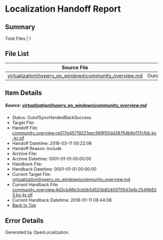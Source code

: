 # <a name='report-top'></a> Localization Handoff Report

## Summary
 Total Files | 1

## File List
 Source File | Status | Details 
 ----------- | ------ | ------- 
 [virtualization\hyperv_on_windows\community_overview.md](https://github.com/OpenLocalizationOrg/hyperVTest/blob/adfebdf929a23f01d0a9db18685d918f9c9e2079/virtualization/hyperv_on_windows/community_overview.md) | OutofSyncHandedBackSuccess | [Details](#5b30b0be58a5ee9ddf5698305e866498f4736183102)

## Item Details
##### <a name='5b30b0be58a5ee9ddf5698305e866498f4736183102'></a> Source: [virtualization\hyperv_on_windows\community_overview.md](https://github.com/OpenLocalizationOrg/hyperVTest/blob/adfebdf929a23f01d0a9db18685d918f9c9e2079/virtualization/hyperv_on_windows/community_overview.md)
* Status: OutofSyncHandedBackSuccess
* Target File: 
* Handoff File: [community_overview.ce517e45719221eec569f55dd38764b6e117cfbb.ko-kr.xlf](https://github.com/OpenLocalizationOrg/olhandoff/blob/ce25e17b80b84ac7d9920afe8dd5480bcfbeee38/ol-handoff/OpenLocalizationOrg/hyperVTest.ko-kr/master/community_overview.ce517e45719221eec569f55dd38764b6e117cfbb.ko-kr.xlf)
* Handoff Datetime: 2016-03-11 00:22:06
* Handoff Reason: Include
* Archive File: 
* Archive Datetime: 0001-01-01 00:00:00
* Handback File: 
* Handback Datetime: 0001-01-01 00:00:00
* Current Target File: [virtualization\hyperv_on_windows\community_overview.md](https://github.com/OpenLocalizationOrg/hyperVTest.ko-kr/blob/d3ea81d45739f0489cf68a6fb55190c244e39c41/virtualization/hyperv_on_windows/community_overview.md)
* Current Handback File: [community_overview.4d3cb46b3cb0b5d520b8240070543e6c2549b923.ko-kr.xlf](https://github.com/OpenLocalizationOrg/olhandback/blob/32ece6de032731fb19ec5864cc8895c192ed248e/ol-handback/OpenLocalizationOrg/hyperVTest.ko-kr/master/community_overview.4d3cb46b3cb0b5d520b8240070543e6c2549b923.ko-kr.xlf)
* Current Handback Datetime: 2016-01-11 08:44:06
* [Back to Top](#report-top)


## Error Details

Generated by OpenLocalization.
